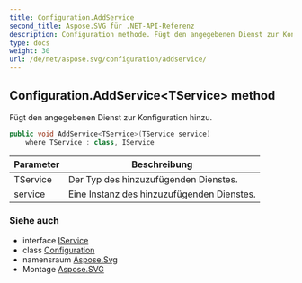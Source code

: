 ```yaml
---
title: Configuration.AddService
second_title: Aspose.SVG für .NET-API-Referenz
description: Configuration methode. Fügt den angegebenen Dienst zur Konfiguration hinzu.
type: docs
weight: 30
url: /de/net/aspose.svg/configuration/addservice/
---
```

## Configuration.AddService&lt;TService&gt; method

Fügt den angegebenen Dienst zur Konfiguration hinzu.

```csharp
public void AddService<TService>(TService service)
    where TService : class, IService
```

| Parameter | Beschreibung |
| --- | --- |
| TService | Der Typ des hinzuzufügenden Dienstes. |
| service | Eine Instanz des hinzuzufügenden Dienstes. |

### Siehe auch

* interface [IService](../../../aspose.svg.services/iservice/)
* class [Configuration](../)
* namensraum [Aspose.Svg](../../configuration/)
* Montage [Aspose.SVG](../../../)


